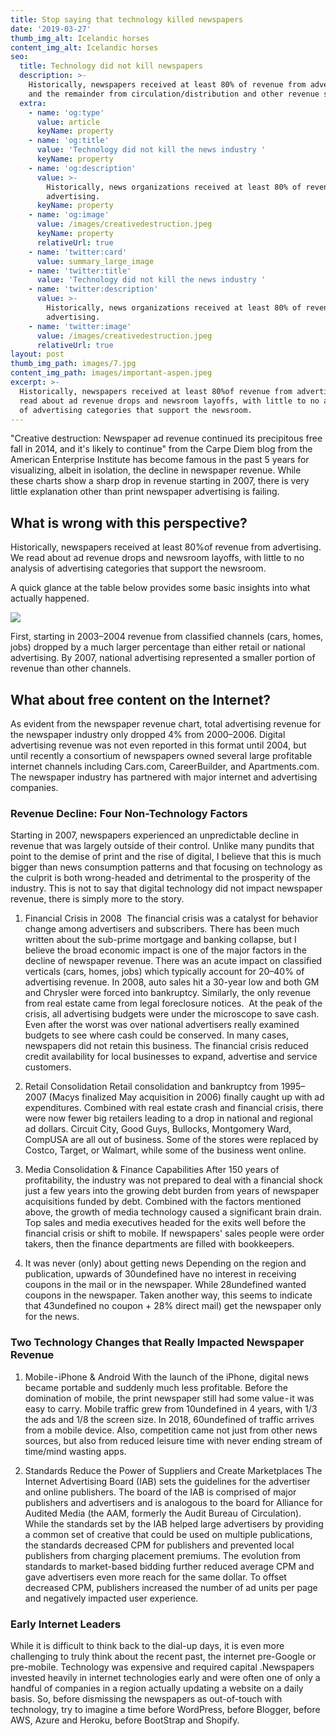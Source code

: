 ```yaml
---
title: Stop saying that technology killed newspapers
date: '2019-03-27'
thumb_img_alt: Icelandic horses
content_img_alt: Icelandic horses
seo:
  title: Technology did not kill newspapers
  description: >-
    Historically, newspapers received at least 80% of revenue from advertising
    and the remainder from circulation/distribution and other revenue sources
  extra:
    - name: 'og:type'
      value: article
      keyName: property
    - name: 'og:title'
      value: 'Technology did not kill the news industry '
      keyName: property
    - name: 'og:description'
      value: >-
        Historically, news organizations received at least 80% of revenue from
        advertising. 
      keyName: property
    - name: 'og:image'
      value: /images/creativedestruction.jpeg
      keyName: property
      relativeUrl: true
    - name: 'twitter:card'
      value: summary_large_image
    - name: 'twitter:title'
      value: 'Technology did not kill the news industry '
    - name: 'twitter:description'
      value: >-
        Historically, news organizations received at least 80% of revenue from
        advertising. 
    - name: 'twitter:image'
      value: /images/creativedestruction.jpeg
      relativeUrl: true
layout: post
thumb_img_path: images/7.jpg
content_img_path: images/important-aspen.jpeg
excerpt: >-
  Historically, newspapers received at least 80%of revenue from advertising. We
  read about ad revenue drops and newsroom layoffs, with little to no analysis
  of advertising categories that support the newsroom.
---
```

"Creative destruction: Newspaper ad revenue continued its precipitous free fall in 2014, and it's likely to continue" from the Carpe Diem blog from the American Enterprise Institute has become famous in the past 5 years for visualizing, albeit in isolation, the decline in newspaper revenue. While these charts show a sharp drop in revenue starting in 2007, there is very little explanation other than print newspaper advertising is failing.

## What is wrong with this perspective?

Historically, newspapers received at least 80%of revenue from advertising. We read about ad revenue drops and newsroom layoffs, with little to no analysis of advertising categories that support the newsroom.

A quick glance at the table below provides some basic insights into what actually happened.

![](/images/revenuechangenp.png)

First, starting in 2003–2004 revenue from classified channels (cars, homes, jobs) dropped by a much larger percentage than either retail or national advertising. By 2007, national advertising represented a smaller portion of revenue than other channels.

## What about free content on the Internet?

As evident from the newspaper revenue chart, total advertising revenue for the newspaper industry only dropped 4% from 2000–2006. Digital advertising revenue was not even reported in this format until 2004, but until recently a consortium of newspapers owned several large profitable internet channels including Cars.com, CareerBuilder, and Apartments.com. The newspaper industry has partnered with major internet and advertising companies.

### Revenue Decline: Four Non-Technology Factors

Starting in 2007, newspapers experienced an unpredictable decline in revenue that was largely outside of their control. Unlike many pundits that point to the demise of print and the rise of digital, I believe that this is much bigger than news consumption patterns and that focusing on technology as the culprit is both wrong-headed and detrimental to the prosperity of the industry. This is not to say that digital technology did not impact newspaper revenue, there is simply more to the story.

1.  Financial Crisis in 2008 
    The financial crisis was a catalyst for behavior change among advertisers and subscribers. There has been much written about the sub-prime mortgage and banking collapse, but I believe the broad economic impact is one of the major factors in the decline of newspaper revenue.
    There was an acute impact on classified verticals (cars, homes, jobs) which typically account for 20–40% of advertising revenue. In 2008, auto sales hit a 30-year low and both GM and Chrysler were forced into bankruptcy. Similarly, the only revenue from real estate came from legal foreclosure notices. 
    At the peak of the crisis, all advertising budgets were under the microscope to save cash. Even after the worst was over national advertisers really examined budgets to see where cash could be conserved. In many cases, newspapers did not retain this business.
    The financial crisis reduced credit availability for local businesses to expand, advertise and service customers.

2.  Retail Consolidation
    Retail consolidation and bankruptcy from 1995–2007 (Macys finalized May acquisition in 2006) finally caught up with ad expenditures. Combined with real estate crash and financial crisis, there were now fewer big retailers leading to a drop in national and regional ad dollars. Circuit City, Good Guys, Bullocks, Montgomery Ward, CompUSA are all out of business. Some of the stores were replaced by Costco, Target, or Walmart, while some of the business went online.

3.  Media Consolidation & Finance Capabilities
    After 150 years of profitability, the industry was not prepared to deal with a financial shock just a few years into the growing debt burden from years of newspaper acquisitions funded by debt. Combined with the factors mentioned above, the growth of media technology caused a significant brain drain. Top sales and media executives headed for the exits well before the financial crisis or shift to mobile. If newspapers' sales people were order takers, then the finance departments are filled with bookkeepers. 

4.  It was never (only) about getting news
    Depending on the region and publication, upwards of 30undefined have no interest in receiving coupons in the mail or in the newspaper. While 28undefined wanted coupons in the newspaper. Taken another way, this seems to indicate that 43undefined no coupon + 28% direct mail) get the newspaper only for the news.

### Two Technology Changes that Really Impacted Newspaper Revenue

1.  Mobile - iPhone & Android
    With the launch of the iPhone, digital news became portable and suddenly much less profitable. Before the domination of mobile, the print newspaper still had some value - it was easy to carry. Mobile traffic grew from 10undefined in 4 years, with 1/3 the ads and 1/8 the screen size. In 2018, 60undefined of traffic arrives from a mobile device. Also, competition came not just from other news sources, but also from reduced leisure time with never ending stream of time/mind wasting apps.

2.  Standards Reduce the Power of Suppliers and Create Marketplaces
    The Internet Advertising Board (IAB) sets the guidelines for the advertiser and online publishers. The board of the IAB is comprised of major publishers and advertisers and is analogous to the board for Alliance for Audited Media (the AAM, formerly the Audit Bureau of Circulation). 
    While the standards set by the IAB helped large advertisers by providing a common set of creative that could be used on multiple publications, the standards decreased CPM for publishers and prevented local publishers from charging placement premiums. The evolution from standards to market-based bidding further reduced average CPM and gave advertisers even more reach for the same dollar. To offset decreased CPM, publishers increased the number of ad units per page and negatively impacted user experience.

### Early Internet Leaders

While it is difficult to think back to the dial-up days, it is even more challenging to truly think about the recent past, the internet pre-Google or pre-mobile. Technology was expensive and required capital .Newspapers invested heavily in internet technologies early and were often one of only a handful of companies in a region actually updating a website on a daily basis. So, before dismissing the newspapers as out-of-touch with technology, try to imagine a time before WordPress, before Blogger, before AWS, Azure and Heroku, before BootStrap and Shopify.
